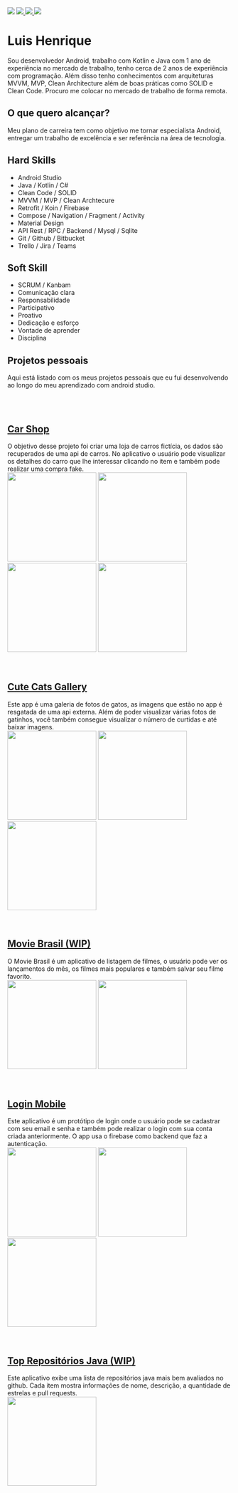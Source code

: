  <img src="./images/capa/capa.png"/>
 
 <a href="https://www.linkedin.com/in/luishenr-m/">
 <img src="https://img.shields.io/badge/LinkedIn-Seguir-474747.svg?style=for-the-badge&logo=linkedin"/>
 </a>
 <a href="https://twitter.com/louishenriqk">
 <img src="https://img.shields.io/badge/LinkedIn-Seguir-474747.svg?style=for-the-badge&logo=twitter"/>
 </a>
 <a href="https://louiixx-h.github.io/portfolio/">
 <img src="https://img.shields.io/badge/Site-exibir-474747.svg?style=for-the-badge&logo=site"/>
 </a>
 
 <h1> Luis Henrique </h1>
 
 <p class="overview">
 Sou desenvolvedor Android, trabalho com Kotlin e
 Java com 1 ano de experiência no mercado de trabalho, tenho
 cerca de 2 anos de experiência com
 programação. Além disso tenho conhecimentos com arquiteturas MVVM,
 MVP, Clean Architecture além de boas
 práticas como SOLID e Clean Code.
 Procuro me colocar no mercado de
 trabalho de forma remota.
 </p>
 
 <h2> O que quero alcançar? </h2>
 <p class="objective">
 Meu plano de carreira tem como objetivo me tornar especialista Android,  entregar um trabalho de excelência e ser referência na área de tecnologia.
 </p>
 
 <h2> Hard Skills </h2>
 
 <div class="hard-skill-list">
 <ul>
 <li> Android Studio </li>
 <li> Java / Kotlin / C# </li>
 <li> Clean Code / SOLID</li>
 <li> MVVM / MVP / Clean Archtecure</li>
 <li> Retrofit / Koin / Firebase</li>
 <li> Compose / Navigation / Fragment / Activity</li>
 <li> Material Design</li>
 <li> API Rest / RPC / Backend / Mysql / Sqlite</li>
 <li> Git / Github / Bitbucket</li>
 <li> Trello / Jira / Teams</li>
 </ul>
 </div>
 
 <h2> Soft Skill </h2>
 
 <div class="hard-skill-list">
 <ul>
 <li> SCRUM / Kanbam</li>
 <li> Comunicação clara</li>
 <li> Responsabilidade</li>
 <li> Participativo</li>
 <li> Proativo</li>
 <li> Dedicação e esforço</li>
 <li> Vontade de aprender</li>
 <li> Disciplina</li>
 </ul>
 </div>
 
 <h2> Projetos pessoais </h2>
 <p class="projects">
 Aqui está listado com os meus projetos pessoais que eu fui desenvolvendo ao longo do meu aprendizado com android studio.
 </p>
 <br>
 <br>

 <h2> 
 <a href="https://github.com/Louiixx-h/Car-Shop">
  Car Shop
 </a>
</h2>
 O objetivo desse projeto foi criar uma loja de carros fictícia, os dados são recuperados de uma api de carros.
 No aplicativo o usuário pode visualizar os detalhes do carro que lhe interessar clicando no item e também pode
 realizar uma compra fake.
 
<div>
 <img src="./images/carshop/home.png" width="200"/>
 <img src="./images/carshop/detail.png" width="200"/>
 <img src="./images/carshop/page.png" width="200"/>
 <img src="./images/carshop/sort.png" width="200"/>
</div>

 <br>
 <br>

<h2> 
 <a href="https://github.com/Louiixx-h/Cute-Cats-Gallery">
  Cute Cats Gallery
 </a>
</h2>
 Este app é uma galeria de fotos de gatos, as imagens que estão no app é resgatada de uma api externa.
 Além de poder visualizar várias fotos de gatinhos, você também consegue visualizar o número de curtidas 
 e até baixar imagens.
 <div>
 <img src="./images/cats/home.png" width="200"/>
 <img src="./images/cats/loading.png" width="200"/>
 <img src="./images/cats/error.png" width="200"/>
</div>
 <br>
 <br>

<h2> 
 <a href="https://github.com/Louiixx-h/Movie-Brasil">
  Movie Brasil (WIP)
 </a>
</h2>
 O Movie Brasil é um aplicativo de listagem de filmes, o usuário pode ver os lançamentos do mês,
 os filmes mais populares e também salvar seu filme favorito.
<div>
 <img src="./images/moviebrasil/home.png" width="200"/>
 <img src="./images/moviebrasil/home1.png" width="200"/>
</div>
 <br>
 <br>

<h2> 
 <a href="https://github.com/Louiixx-h/login-mobile">
  Login Mobile
 </a>
</h2>
 Este aplicativo é um protótipo de login onde o usuário pode se cadastrar com seu email e senha
 e também pode realizar o login com sua conta criada anteriormente. O app usa o firebase como
 backend que faz a autenticação.
<div>
 <img src="./images/login/start.png" width="200"/>
 <img src="./images/login/login.png" width="200"/>
 <img src="./images/login/register.png" width="200"/>
</div>
 <br>
 <br>

<h2> 
 <a href="https://github.com/Louiixx-h/top-repositorios-java">
  Top Repositórios Java (WIP)
 </a>
</h2>
 Este aplicativo exibe uma lista de repositórios java mais bem avaliados no github. Cada item mostra
 informações de nome, descrição, a quantidade de estrelas e pull requests.
<div>
 <img src="./images/javatop/home.png" width="200"/>
</div>
